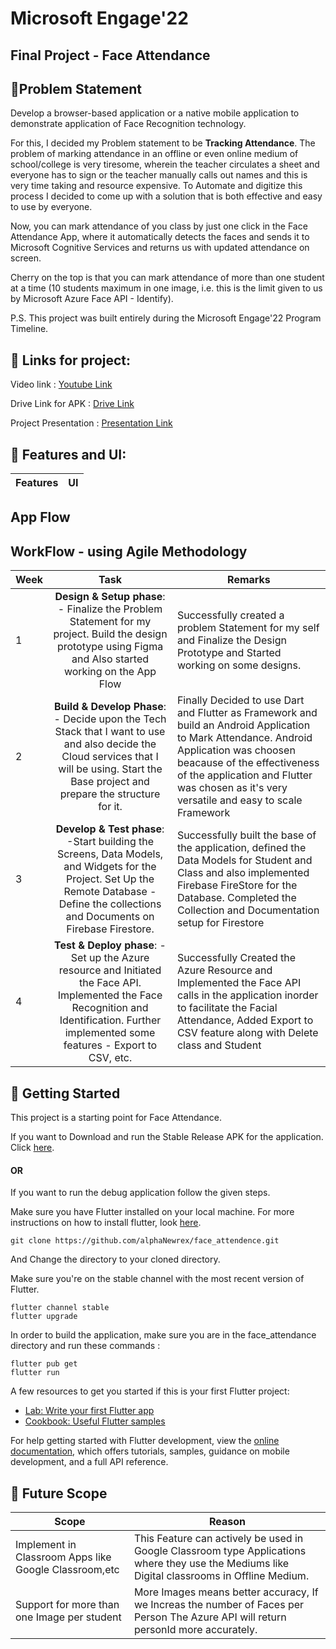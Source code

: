 # Microsoft Engage'22
## Final Project - Face Attendance
## 🚩Problem Statement 
Develop a browser-based
application or a native mobile
application to demonstrate 
application of Face Recognition 
technology.

For this, I decided my Problem statement to be **Tracking Attendance**.
The problem of marking attendance in an offline or even online medium of school/college is very tiresome, wherein the teacher circulates a sheet and everyone has to sign or the teacher manually calls out names and this is very time taking and resource expensive.
To Automate and digitize this process I decided to come up with a solution that is both effective and easy to use by everyone.

Now, you can mark attendance of you class by just one click in the Face Attendance App, where it automatically detects the faces and sends it to Microsoft Cognitive Services and returns us with updated attendance on screen.

Cherry on the top is that you can mark attendance of more than one student at a time (10 students maximum in one image, i.e. this is the limit given to us by Microsoft Azure Face API - Identify).


P.S. This project was built entirely during the Microsoft Engage'22 Program Timeline.

## 🔗 Links for project:
 Video link : [Youtube Link]()  
 
 Drive Link for APK : [Drive Link]()
 
 Project Presentation : [Presentation Link]()

## 🚩 Features and UI: 
Features | UI
------------ | -------------

## App Flow

## WorkFlow - using Agile Methodology

| Week | Task |  Remarks |
|------|:----:|---------|
| 1    | **Design & Setup phase**: - Finalize the Problem Statement for my project. Build the design prototype using Figma and Also started working on the App Flow |   Successfully created a problem Statement for my self and Finalize the Design Prototype and Started working on some designs.            |
| 2    | **Build & Develop Phase**: - Decide upon the Tech Stack that I want to use and also decide the Cloud services that I will be using. Start the Base project and prepare the structure for it.| Finally Decided to use Dart and Flutter as Framework and build an Android Application to Mark Attendance. Android Application was choosen beacause of the effectiveness of the application and Flutter was chosen as it's very versatile and easy to scale Framework|
| 3    | **Develop & Test phase**: -Start building the Screens, Data Models, and Widgets for the Project. Set Up the Remote Database - Define the collections and Documents on Firebase Firestore.  | Successfully built the base of the application, defined the Data Models for Student and Class and also implemented Firebase FireStore for the Database. Completed the Collection and Documentation setup for Firestore |
| 4    | **Test & Deploy phase**: - Set up the Azure resource and Initiated the Face API. Implemented the Face Recognition and Identification. Further implemented some features - Export to CSV, etc.| Successfully Created the Azure Resource and Implemented the Face API calls in the application inorder to facilitate the Facial Attendance, Added Export to CSV feature along with Delete class and Student|

## 🚩 Getting Started

This project is a starting point for Face Attendance.

If you want to Download and run the Stable Release APK for the application. Click [here]().

#### OR 
If you want to run the debug application follow the given steps.

Make sure you have Flutter installed on your local machine. For more instructions on how to install flutter, look [here](https://flutter.io/docs/get-started/install).
```
git clone https://github.com/alphaNewrex/face_attendence.git
```
And Change the directory to your cloned directory.


Make sure you're on the stable channel with the most recent version of Flutter.

```
flutter channel stable
flutter upgrade
```

In order to build the application, make sure you are in the face_attendance directory and run these commands :
```
flutter pub get
flutter run
```


A few resources to get you started if this is your first Flutter project:

- [Lab: Write your first Flutter app](https://docs.flutter.dev/get-started/codelab)
- [Cookbook: Useful Flutter samples](https://docs.flutter.dev/cookbook)

For help getting started with Flutter development, view the
[online documentation](https://docs.flutter.dev/), which offers tutorials,
samples, guidance on mobile development, and a full API reference.


## 🚩 Future  Scope

Scope | Reason
------------ | -------------
Implement in Classroom Apps like Google Classroom,etc| This Feature can actively be used in Google Classroom type Applications where they use the Mediums like Digital classrooms in Offline Medium.
Support for more than one Image per student | More Images means better accuracy, If we Increas the number of Faces per Person The Azure API will return personId more accurately.
